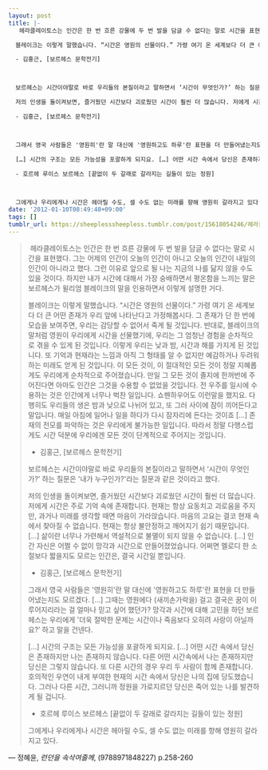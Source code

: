 ```yaml
---
layout: post
title: |-
   헤라클레이토스는 인간은 한 번 흐른 강물에 두 번 발을 담글 수 없다는 말로 시간을 표현했다. 그는 어제의 인간이 오늘의 인간이 아니고 오늘의 인간이 내일의 인간이 아니라고 했다. 그런 이유로 앞으로 될 나는 지금의 나를 닮지 않을 수도 있을 것이다. 하지만 내가 시간에 대해서 가장 숭배하면서 평온함을 느끼는 말은 보르헤스가 윌리엄 블레이크의 말을 인용하면서 이렇게 설명한 거다.

  블레이크는 이렇게 말했습니다. “시간은 영원의 선물이다.” 가령 여기 온 세계보다 더 큰 어떤 존재가 우리 앞에 나타난다고 가정해봅시다. 그 존재가 단 한 번에 모습을 보여주면, 우리는 감당할 수 없어서 죽게 될 것입니다. 반대로, 블레이크의 말처럼 영원이 우리에게 시간을 선물했기에, 우리는 그 엄청난 경험을 순차적으로 겪을 수 있게 된 것입니다. 이렇게 우리는 낮과 밤, 시간과 해를 가지게 된 것입니다. 또 기억과 현재라는 느낌과 아직 그 형태를 알 수 없지만 예감하거나 두려워하는 미래도 얻게 된 것입니다. 이 모든 것이, 이 절대적인 모든 것이 정말 지혜롭게도 우리에게 순차적으로 주어졌습니다. 만일 그 모든 것이 졸지에 한꺼번에 주어진다면 아마도 인간은 그것을 수용할 수 없었을 것입니다. 전 우주를 일시에 수용하는 것은 인간에게 너무나 벅찬 일입니다. 쇼펜하우어도 이런말을 했지요. 다행히도 우리들의 생은 밤과 낮으로 나뉘어 있고, 또 그러 사이에 잠이 끼어든다고 말입니다. 매일 아침에 일어나 일을 하다가 다시 잠자리에 든다는 것이죠 […] 존재의 전모를 파악하는 것은 우리에게 불가능한 일입니다. 따라서 정말 다행스럽게도 시간 덕분에 우리에겐 모든 것이 단계적으로 주어지는 것입니다.

  - 김홍근, [보르헤스 문학전기]



  보르헤스는 시간이야말로 바로 우리들의 본질이라고 말하면서 ‘시간이 무엇인가?’ 하는 질문은 '내가 누구인가?'라는 질문과 같은 것이라고 했다.

  저의 인생을 돌이켜보면, 즐거웠던 시간보다 괴로웠던 시간이 훨씬 더 많습니다. 저에게 시간은 주로 기억 속에 존재합니다. 현재는 항상 요동치고 괴로움을 주지만, 과거나 미래를 생각할 때면 마음이 가라앉습니다. 마음의 고요는 결코 현재 속에서 찾아질 수 없습니다. 현재는 항상 불안정하고 깨어지기 쉽기 때문입니다. […] 삶이란 너무나 가련해서 역설적으로 불멸이 되지 않을 수 없습니다. […] 인간 자신은 어쩔 수 없이 망각과 시간으로 만들어졌었습니다. 어쩌면 멜로디 한 소절보다 짧을지도 모르는 인간은, 결국 시간일 뿐입니다.

  - 김홍근, [보르헤스 문학전기]



  그래서 영국 사람들은 '영원히'란 말 대신에 '영원하고도 하루'란 표현을 더 만들어냈는지도 모르겠다. […] 그때는 영원에다 (새끼손가락을) 걸고 결국은 꿈이 이루어지리라는 걸 얼마나 믿고 싶어 했던가? 망각과 시간에 대해 고민을 하던 보르헤스는 우리에게 '더욱 절박한 문제는 시간이나 죽음보다 오히려 사랑이 아닐까요?’ 하고 말을 건넨다.

  […] 시간의 구조는 모든 가능성을 포괄하게 되지요. […] 어떤 시간 속에서 당신은 존재하지만 나는 존재하지 않습니다. 다른 어떤 시간속에서 나는 존재하지만 당신은 그렇지 않습니다. 또 다른 시간의 경우 우리 두 사람이 함께 존재합니다. 호의적인 우연이 내게 부여한 현재의 시간 속에서 당신은 나의 집에 당도했습니다. 그러나 다른 시간, 그러니까 정원을 가로지르던 당신은 죽어 있는 나를 발견하게 될 겁니다.

  - 호르헤 루이스 보르헤스 [끝없이 두 갈래로 갈라지는 길들이 있는 정원] 



  그에게나 우리에게나 시간은 헤아릴 수도, 셀 수도 없는 미래를 향해 영원히 갈라지고 있다.
date: '2012-01-10T08:49:48+09:00'
tags: []
tumblr_url: https://sheeplesssheepless.tumblr.com/post/15618054246/헤라클레이토스는-인간은-한-번-흐른-강물에-두-번-발을-담글-수-없다는-말로-시간을
---
```

> &nbsp;헤라클레이토스는 인간은 한 번 흐른 강물에 두 번 발을 담글 수 없다는 말로 시간을 표현했다. 그는 어제의 인간이 오늘의 인간이 아니고 오늘의 인간이 내일의 인간이 아니라고 했다. 그런 이유로 앞으로 될 나는 지금의 나를 닮지 않을 수도 있을 것이다. 하지만 내가 시간에 대해서 가장 숭배하면서 평온함을 느끼는 말은 보르헤스가 윌리엄 블레이크의 말을 인용하면서 이렇게 설명한 거다.
> 
> 블레이크는 이렇게 말했습니다. “시간은 영원의 선물이다.” 가령 여기 온 세계보다 더 큰 어떤 존재가 우리 앞에 나타난다고 가정해봅시다. 그 존재가 단 한 번에 모습을 보여주면, 우리는 감당할 수 없어서 죽게 될 것입니다. 반대로, 블레이크의 말처럼 영원이 우리에게 시간을 선물했기에, 우리는 그 엄청난 경험을 순차적으로 겪을 수 있게 된 것입니다. 이렇게 우리는 낮과 밤, 시간과 해를 가지게 된 것입니다. 또 기억과 현재라는 느낌과 아직 그 형태를 알 수 없지만 예감하거나 두려워하는 미래도 얻게 된 것입니다. 이 모든 것이, 이 절대적인 모든 것이 정말 지혜롭게도 우리에게 순차적으로 주어졌습니다. 만일 그 모든 것이 졸지에 한꺼번에 주어진다면 아마도 인간은 그것을 수용할 수 없었을 것입니다. 전 우주를 일시에 수용하는 것은 인간에게 너무나 벅찬 일입니다. 쇼펜하우어도 이런말을 했지요. 다행히도 우리들의 생은 밤과 낮으로 나뉘어 있고, 또 그러 사이에 잠이 끼어든다고 말입니다. 매일 아침에 일어나 일을 하다가 다시 잠자리에 든다는 것이죠 […] 존재의 전모를 파악하는 것은 우리에게 불가능한 일입니다. 따라서 정말 다행스럽게도 시간 덕분에 우리에겐 모든 것이 단계적으로 주어지는 것입니다.
> 
> - 김홍근, [보르헤스 문학전기]
> 
> 보르헤스는 시간이야말로 바로 우리들의 본질이라고 말하면서 ‘시간이 무엇인가?’ 하는 질문은 '내가 누구인가?'라는 질문과 같은 것이라고 했다.
> 
> 저의 인생을 돌이켜보면, 즐거웠던 시간보다 괴로웠던 시간이 훨씬 더 많습니다. 저에게 시간은 주로 기억 속에 존재합니다. 현재는 항상 요동치고 괴로움을 주지만, 과거나 미래를 생각할 때면 마음이 가라앉습니다. 마음의 고요는 결코 현재 속에서 찾아질 수 없습니다. 현재는 항상 불안정하고 깨어지기 쉽기 때문입니다. […] 삶이란 너무나 가련해서 역설적으로 불멸이 되지 않을 수 없습니다. […] 인간 자신은 어쩔 수 없이 망각과 시간으로 만들어졌었습니다. 어쩌면 멜로디 한 소절보다 짧을지도 모르는 인간은, 결국 시간일 뿐입니다.
> 
> - 김홍근, [보르헤스 문학전기]
> 
> 그래서 영국 사람들은 '영원히'란 말 대신에 '영원하고도 하루'란 표현을 더 만들어냈는지도 모르겠다. […] 그때는 영원에다 (새끼손가락을) 걸고 결국은 꿈이 이루어지리라는 걸 얼마나 믿고 싶어 했던가? 망각과 시간에 대해 고민을 하던 보르헤스는 우리에게 '더욱 절박한 문제는 시간이나 죽음보다 오히려 사랑이 아닐까요?’ 하고 말을 건넨다.
> 
> […] 시간의 구조는 모든 가능성을 포괄하게 되지요. […] 어떤 시간 속에서 당신은 존재하지만 나는 존재하지 않습니다. 다른 어떤 시간속에서 나는 존재하지만 당신은 그렇지 않습니다. 또 다른 시간의 경우 우리 두 사람이 함께 존재합니다. 호의적인 우연이 내게 부여한 현재의 시간 속에서 당신은 나의 집에 당도했습니다. 그러나 다른 시간, 그러니까 정원을 가로지르던 당신은 죽어 있는 나를 발견하게 될 겁니다.
> 
> - 호르헤 루이스 보르헤스 [끝없이 두 갈래로 갈라지는 길들이 있는 정원]&nbsp;
> 
> 그에게나 우리에게나 시간은 헤아릴 수도, 셀 수도 없는 미래를 향해 영원히 갈라지고 있다.

— 정혜윤, _런던을 속삭여줄께_, (9788971848227) p.258-260
